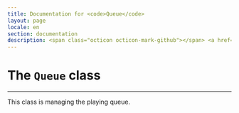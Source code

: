 ```yaml
---
title: Documentation for <code>Queue</code>
layout: page
locale: en
section: documentation
description: <span class="octicon octicon-mark-github"></span> <a href="https://github.com/daplayer/daplayer/tree/master/app/queue.js">See the app/queue.js file on GitHub</a>
---
```

# The `Queue` class
<hr>

This class is managing the playing queue.
